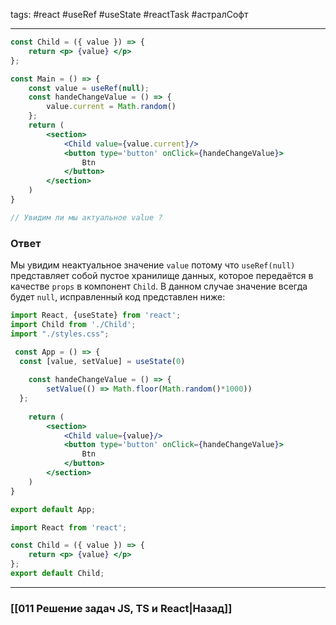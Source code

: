tags: #react #useRef #useState #reactTask #астралСофт
___

```jsx
const Child = ({ value }) => {
	return <p> {value} </p>
};

const Main = () => {
	const value = useRef(null);
	const handeChangeValue = () => {
		value.current = Math.random()
	};
	return (
		<section>
			<Child value={value.current}/>
			<button type='button' onClick={handeChangeValue}>
				Btn
			</button>
		</section>
	)
}

// Увидим ли мы актуальное value ?
```

### Ответ

Мы увидим неактуальное значение `value` потому что `useRef(null)` представляет собой пустое хранилище данных, которое передаётся в качестве `props` в компонент `Child`. В данном случае значение всегда будет `null`, исправленный код представлен ниже:

```jsx
import React, {useState} from 'react';
import Child from './Child';
import "./styles.css";

 const App = () => {
  const [value, setValue] = useState(0)
  
	const handeChangeValue = () => {
		setValue(() => Math.floor(Math.random()*1000))
  };
  
	return (
		<section>
			<Child value={value}/>
			<button type='button' onClick={handeChangeValue}>
				Btn
			</button>
		</section>
	)
}

export default App;
```

```jsx
import React from 'react';

const Child = ({ value }) => {
	return <p> {value} </p>
};
export default Child;
```


___
### [[011 Решение задач JS, TS и React|Назад]]
